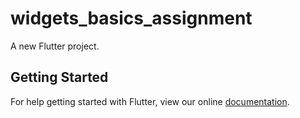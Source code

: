 # widgets_basics_assignment

A new Flutter project.

## Getting Started

For help getting started with Flutter, view our online
[documentation](https://flutter.io/).
